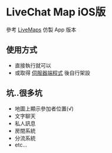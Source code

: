 # LiveChat Map iOS版

參考 [LiveMaps](https://livemaps.ioa.tw/) 仿製 App 版本

## 使用方式

- 直接執行就可以
- 或取得 [伺服器端程式](https://github.com/mosluce/livechat-map-server) 後自行架設

## 坑..很多坑

- 地圖上顯示參加者位置(√)
- 文字聊天
- 私人訊息
- 房間系統
- 分流系統
- etc...


